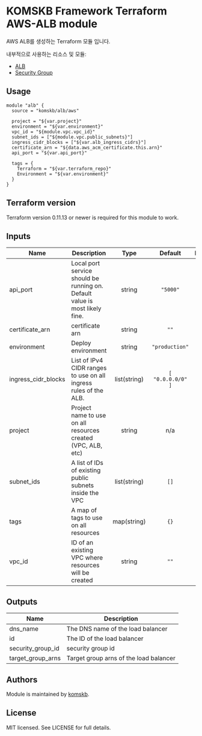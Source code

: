 # KOMSKB Framework Terraform AWS-ALB module 

AWS ALB를 생성하는 Terraform 모듈 입니다.

내부적으로 사용하는 리소스 및 모듈:

* [ALB](https://github.com/terraform-aws-modules/terraform-aws-alb)
* [Security Group](https://github.com/terraform-aws-modules/terraform-aws-security-group)

## Usage

```hcl
module "alb" {
  source = "komskb/alb/aws"

  project = "${var.project}"
  environment = "${var.environment}"
  vpc_id = "${module.vpc.vpc_id}"
  subnet_ids = ["${module.vpc.public_subnets}"]
  ingress_cidr_blocks = ["${var.alb_ingress_cidrs}"]
  certificate_arn = "${data.aws_acm_certificate.this.arn}"
  api_port = "${var.api_port}"

  tags = {
    Terraform = "${var.terraform_repo}"
    Environment = "${var.environment}"
  }
}
```

## Terraform version

Terraform version 0.11.13 or newer is required for this module to work.


<!-- BEGINNING OF PRE-COMMIT-TERRAFORM DOCS HOOK -->
## Inputs

| Name | Description | Type | Default | Required |
|------|-------------|:----:|:-----:|:-----:|
| api\_port | Local port service should be running on. Default value is most likely fine. | string | `"5000"` | no |
| certificate\_arn | certificate arn | string | `""` | no |
| environment | Deploy environment | string | `"production"` | no |
| ingress\_cidr\_blocks | List of IPv4 CIDR ranges to use on all ingress rules of the ALB. | list(string) | `[ "0.0.0.0/0" ]` | no |
| project | Project name to use on all resources created (VPC, ALB, etc) | string | n/a | yes |
| subnet\_ids | A list of IDs of existing public subnets inside the VPC | list(string) | `[]` | no |
| tags | A map of tags to use on all resources | map(string) | `{}` | no |
| vpc\_id | ID of an existing VPC where resources will be created | string | `""` | no |

## Outputs

| Name | Description |
|------|-------------|
| dns\_name | The DNS name of the load balancer |
| id | The ID of the load balancer |
| security\_group\_id | security group id |
| target\_group\_arns | Target group arns of the load balancer |

<!-- END OF PRE-COMMIT-TERRAFORM DOCS HOOK -->


## Authors

Module is maintained by [komskb](https://github.com/komskb).

## License

MIT licensed. See LICENSE for full details.
